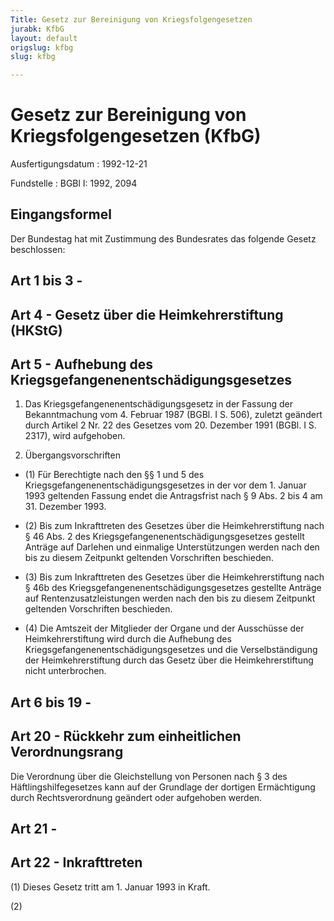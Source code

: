 ```yaml
---
Title: Gesetz zur Bereinigung von Kriegsfolgengesetzen
jurabk: KfbG
layout: default
origslug: kfbg
slug: kfbg

---
```


# Gesetz zur Bereinigung von Kriegsfolgengesetzen (KfbG)

Ausfertigungsdatum
:   1992-12-21

Fundstelle
:   BGBl I: 1992, 2094



## Eingangsformel

Der Bundestag hat mit Zustimmung des Bundesrates das folgende Gesetz beschlossen:


## Art 1 bis 3 - 



## Art 4 - Gesetz über die Heimkehrerstiftung (HKStG)



## Art 5 - Aufhebung des Kriegsgefangenenentschädigungsgesetzes


1.  Das Kriegsgefangenenentschädigungsgesetz in der Fassung der Bekanntmachung vom 4. Februar 1987 (BGBl. I S. 506), zuletzt geändert durch Artikel 2 Nr. 22 des Gesetzes vom 20. Dezember 1991 (BGBl. I  S. 2317), wird aufgehoben.


2.  Übergangsvorschriften





*   (1) Für Berechtigte nach den §§ 1 und 5 des Kriegsgefangenenentschädigungsgesetzes in der vor dem 1. Januar 1993 geltenden Fassung endet die Antragsfrist nach § 9 Abs. 2 bis 4 am 31. Dezember 1993.





*   (2) Bis zum Inkrafttreten des Gesetzes über die Heimkehrerstiftung nach § 46 Abs. 2 des Kriegsgefangenenentschädigungsgesetzes gestellt Anträge auf Darlehen und einmalige Unterstützungen werden nach den bis zu diesem Zeitpunkt geltenden Vorschriften beschieden.





*   (3) Bis zum Inkrafttreten des Gesetzes über die Heimkehrerstiftung nach § 46b des Kriegsgefangenenentschädigungsgesetzes gestellte Anträge auf Rentenzusatzleistungen werden nach den bis zu diesem Zeitpunkt geltenden Vorschriften beschieden.





*   (4) Die Amtszeit der Mitglieder der Organe und der Ausschüsse der Heimkehrerstiftung wird durch die Aufhebung des Kriegsgefangenenentschädigungsgesetzes und die Verselbständigung der Heimkehrerstiftung durch das Gesetz über die Heimkehrerstiftung nicht unterbrochen.





## Art 6 bis 19 - 



## Art 20 - Rückkehr zum einheitlichen Verordnungsrang

Die Verordnung über die Gleichstellung von Personen nach § 3 des Häftlingshilfegesetzes kann auf der Grundlage der dortigen Ermächtigung durch Rechtsverordnung geändert oder aufgehoben werden.


## Art 21 - 



## Art 22 - Inkrafttreten

(1) Dieses Gesetz tritt am 1. Januar 1993 in Kraft.

(2)

